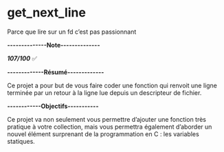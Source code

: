 # get_next_line
Parce que lire sur un fd c’est pas passionnant

**--------------Note--------------**

***107/100*** ✅

**-------------Résumé-------------**

Ce projet a pour but de vous faire coder une fonction qui renvoit une ligne
terminée par un retour à la ligne lue depuis un descripteur de fichier.

**------------Objectifs-----------**

Ce projet va non seulement vous permettre d’ajouter une fonction très pratique à
votre collection, mais vous permettra également d’aborder un nouvel élément surprenant
de la programmation en C : les variables statiques.
